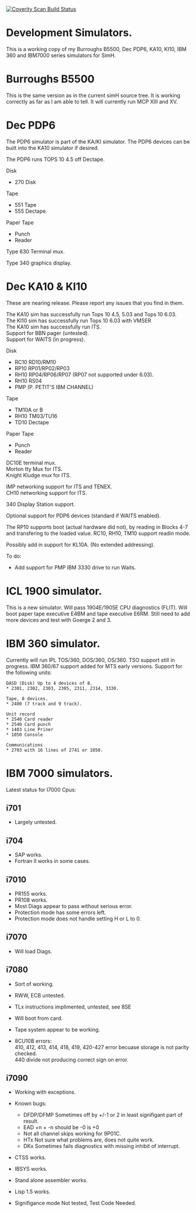 
[![Coverity Scan Build Status](https://scan.coverity.com/projects/12020/badge.svg)](https://scan.coverity.com/projects/rcornwell-sims)  

# Development Simulators.

This is a working copy of my Burroughs B5500, Dec PDP6, KA10, KI10, IBM 360 and IBM7000 series
simulators for SimH.

# Burroughs B5500

This is the same version as in the current simH source tree. It is working
correctly as far as I am able to tell. It will currently run MCP XIII and XV.

# Dec PDP6

The PDP6 simulator is part of the KA/KI simulator. The PDP6 devices can be built into the KA10
simulator if desired.

The PDP6 runs TOPS 10 4.5 off Dectape.

  Disk  
  * 270 Disk  

  Tape  
  * 551 Tape  
  * 555 Dectape.  

  Paper Tape  
  * Punch  
  * Reader  

  Type 630 Terminal mux.  

  Type 340 graphics display.  

# Dec KA10 & KI10 

These are nearing release. Please report any issues that you find in them.

The KA10 sim has successfully run Tops 10 4.5, 5.03 and Tops 10 6.03.  
The KI10 sim has successfully run Tops 10 6.03 with VMSER  
The KA10 sim has successfully run ITS.  
Support for BBN pager (untested).  
Support for WAITS (in progress).

   Disk   
   * RC10 RD10/RM10  
   * RP10 RP01/RP02/RP03  
   * RH10 RP04/RP06/RP07 (RP07 not supported under 6.03).   
   * RH10 RS04  
   * PMP (P. PETIT'S IBM CHANNEL)  

   Tape  
   * TM10A or B  
   * RH10 TM03/TU16  
   * TD10 Dectape  

   Paper Tape  
   * Punch  
   * Reader  
 
   DC10E terminal mux.  
   Morton tty Mux for ITS.  
   Knight Kludge mux for ITS.  

   IMP networking support for ITS and TENEX.  
   CH10 networking support for ITS.

   340 Display Station support.  

   Optional support for PDP6 devices (standard if WAITS enabled).  

   The RP10 supports boot (actual hardware did not), by reading in Blocks 4-7
and transfering to the loaded value. RC10, RH10, TM10 support readin mode. 

   Possibly add in support for KL10A. (No extended addressing). 

To do:  
   * Add support for PMP IBM 3330 drive to run Waits.  

# ICL 1900 simulator.

This is a new simulator. Will pass 1904E/1905E CPU diagnostics (FLIT). Will boot paper
tape executive E4BM and tape executive E6RM. Still need to add more devices and test
with Goerge 2 and 3.

# IBM 360 simulator.

Currently will run IPL TOS/360, DOS/360, OS/360. TSO support still in progress.
IBM 360/67 support added for MTS early versions. 
Support for the following units:

    DASD (Disk) Up to 4 devices of 8.
    * 2301, 2302, 2303, 2305, 2311, 2314, 3330.
    
    Tape, 8 devices.
    * 2400 (7 track and 9 track).

    Unit record
    * 2540 Card reader
    * 2540 Card punch
    * 1403 Line Priner
    * 1050 Console

    Communications
    * 2703 with 16 lines of 2741 or 1050.

# IBM 7000 simulators.
Latest status for I7000 Cpus: 

## i701

   * Largely untested.  

## i704
   * SAP works.  
   * Fortran II works in some cases.

## i7010
   * PR155 works.
   * PR108 works.
   * Most Diags appear to pass without serious error.
   * Protection mode has some errors left.  
   * Protection mode does not handle setting H or L to 0.  

## i7070
   * Will load Diags.

## i7080
   * Sort of working.   
   * RWW, ECB untested.  
   * TLx instructions implimented, untested, see 8SE  
   * Will boot from card.  
   * Tape system appear to be working.  

   * 8CU10B errors:  
	410, 412, 413, 414, 418, 419, 420-427 error becuase
		storage is not parity checked.   
	440 divide not producing correct sign on error.  

## i7090
   * Working with exceptions.  

   * Known bugs:  

      * DFDP/DFMP     Sometimes off by +/-1 or 2 in least signifigant part of result.  
      * EAD           +n + -n should be -0 is +0
      * Not all channel skips working for 9P01C.
      * HTx	Not sure what problems are, does not quite work.  
      * DKx	Sometimes fails diagnostics with missing inhibit of interrupt.   

   * CTSS    works.  
  
   * IBSYS   works.  
  
   * Stand alone assembler works.  

   * Lisp 1.5 works.  

   * Signifigance mode Not tested, Test Code Needed.  

